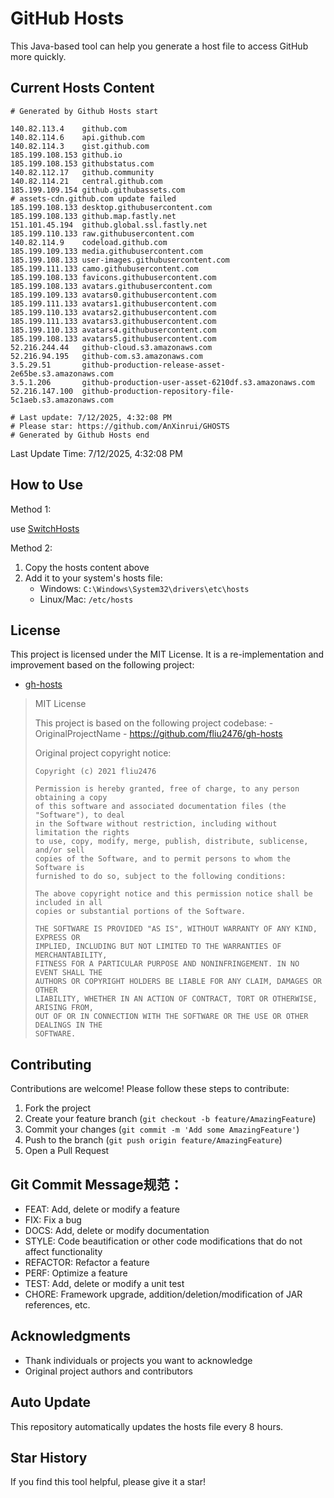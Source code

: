 # GitHub Hosts

This Java-based tool can help you generate a host file to access GitHub more quickly.

## Current Hosts Content

```hosts
# Generated by Github Hosts start  

140.82.113.4    github.com
140.82.114.6    api.github.com
140.82.114.3    gist.github.com
185.199.108.153 github.io
185.199.108.153 githubstatus.com
140.82.112.17   github.community
140.82.114.21   central.github.com
185.199.109.154 github.githubassets.com
# assets-cdn.github.com update failed
185.199.108.133 desktop.githubusercontent.com
185.199.108.133 github.map.fastly.net
151.101.45.194  github.global.ssl.fastly.net
185.199.110.133 raw.githubusercontent.com
140.82.114.9    codeload.github.com
185.199.109.133 media.githubusercontent.com
185.199.108.133 user-images.githubusercontent.com
185.199.111.133 camo.githubusercontent.com
185.199.108.133 favicons.githubusercontent.com
185.199.108.133 avatars.githubusercontent.com
185.199.109.133 avatars0.githubusercontent.com
185.199.111.133 avatars1.githubusercontent.com
185.199.110.133 avatars2.githubusercontent.com
185.199.111.133 avatars3.githubusercontent.com
185.199.110.133 avatars4.githubusercontent.com
185.199.108.133 avatars5.githubusercontent.com
52.216.244.44   github-cloud.s3.amazonaws.com
52.216.94.195   github-com.s3.amazonaws.com
3.5.29.51       github-production-release-asset-2e65be.s3.amazonaws.com
3.5.1.206       github-production-user-asset-6210df.s3.amazonaws.com
52.216.147.100  github-production-repository-file-5c1aeb.s3.amazonaws.com

# Last update: 7/12/2025, 4:32:08 PM
# Please star: https://github.com/AnXinrui/GHOSTS
# Generated by Github Hosts end
```

Last Update Time: 7/12/2025, 4:32:08 PM

## How to Use

Method 1:

use [SwitchHosts](https://github.com/oldj/SwitchHosts)

Method 2:
1. Copy the hosts content above
2. Add it to your system's hosts file:
   - Windows: `C:\Windows\System32\drivers\etc\hosts`
   - Linux/Mac: `/etc/hosts`

## License
This project is licensed under the MIT License. It is a re-implementation and improvement based on the following project:
- [gh-hosts](https://github.com/fliu2476/gh-hosts)

> MIT License 
>
> This project is based on the following project codebase: -OriginalProjectName - https://github.com/fliu2476/gh-hosts
>
> Original project copyright notice:
>
> ```
> Copyright (c) 2021 fliu2476
> 
> Permission is hereby granted, free of charge, to any person obtaining a copy
> of this software and associated documentation files (the "Software"), to deal
> in the Software without restriction, including without limitation the rights
> to use, copy, modify, merge, publish, distribute, sublicense, and/or sell
> copies of the Software, and to permit persons to whom the Software is
> furnished to do so, subject to the following conditions:
> 
> The above copyright notice and this permission notice shall be included in all
> copies or substantial portions of the Software.
> 
> THE SOFTWARE IS PROVIDED "AS IS", WITHOUT WARRANTY OF ANY KIND, EXPRESS OR
> IMPLIED, INCLUDING BUT NOT LIMITED TO THE WARRANTIES OF MERCHANTABILITY,
> FITNESS FOR A PARTICULAR PURPOSE AND NONINFRINGEMENT. IN NO EVENT SHALL THE
> AUTHORS OR COPYRIGHT HOLDERS BE LIABLE FOR ANY CLAIM, DAMAGES OR OTHER
> LIABILITY, WHETHER IN AN ACTION OF CONTRACT, TORT OR OTHERWISE, ARISING FROM,
> OUT OF OR IN CONNECTION WITH THE SOFTWARE OR THE USE OR OTHER DEALINGS IN THE
> SOFTWARE.
> ```

## Contributing

Contributions are welcome! Please follow these steps to contribute:

1. Fork the project
2. Create your feature branch (`git checkout -b feature/AmazingFeature`)
3. Commit your changes (`git commit -m 'Add some AmazingFeature'`)
4. Push to the branch (`git push origin feature/AmazingFeature`)
5. Open a Pull Request

## Git Commit Message规范：

- FEAT: Add, delete or modify a feature
- FIX: Fix a bug
- DOCS: Add, delete or modify documentation
- STYLE: Code beautification or other code modifications that do not affect functionality
- REFACTOR: Refactor a feature
- PERF: Optimize a feature
- TEST: Add, delete or modify a unit test
- CHORE: Framework upgrade, addition/deletion/modification of JAR references, etc.

## Acknowledgments

- Thank individuals or projects you want to acknowledge
- Original project authors and contributors

## Auto Update

This repository automatically updates the hosts file every 8 hours.

## Star History

If you find this tool helpful, please give it a star!

